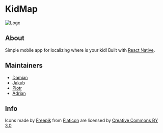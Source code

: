 # KidMap

![Logo](https://raw.githubusercontent.com/akubala/KidMap/master/assets/images/family.png)

## About
Simple mobile app for localizing where is your kid!
Built with [React Native](https://facebook.github.io/react-native/).


## Maintainers
* [Damian](https://github.com/damian199674)
* [Jakub](https://github.com/jaksak)
* [Piotr](https://github.com/PiotrDrozdz96)
* [Adrian](https://github.com/akubala)

## Info
Icons made by [Freepik](https://www.freepik.com/)
from [Flaticon](https://www.flaticon.com/) are licensed by [Creative Commons BY 3.0](http://creativecommons.org/licenses/by/3.0/")
